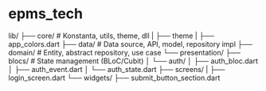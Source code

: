 # epms_tech

lib/
  ├── core/                # Konstanta, utils, theme, dll
  |     ├── theme
  |         ├── app_colors.dart
  ├── data/                # Data source, API, model, repository impl
  ├── domain/              # Entity, abstract repository, use case
  └── presentation/
      ├── blocs/           # State management (BLoC/Cubit)
      │    └── auth/
      │         ├── auth_bloc.dart
      │         ├── auth_event.dart
      │         └── auth_state.dart
      ├── screens/
      |         ├── login_screen.dart
      └── widgets/
                ├── submit_button_section.dart      